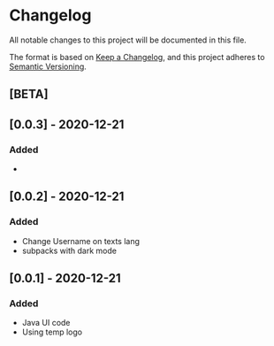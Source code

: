 # Changelog
All notable changes to this project will be documented in this file.

The format is based on [Keep a Changelog](https://keepachangelog.com/en/1.0.0/),
and this project adheres to [Semantic Versioning](https://semver.org/spec/v2.0.0.html).

## [BETA]

## [0.0.3] - 2020-12-21
### Added
- 

## [0.0.2] - 2020-12-21
### Added
- Change Username on texts lang
- subpacks with dark mode

## [0.0.1] - 2020-12-21
### Added
- Java UI code
- Using temp logo